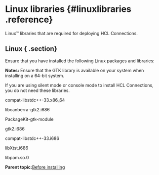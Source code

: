 # Linux libraries {#linuxlibraries .reference}

Linux™ libraries that are required for deploying HCL Connections.

## Linux { .section}

Ensure that you have installed the following Linux packages and libraries:

**Notes:** Ensure that the GTK library is available on your system when installing on a 64-bit system.

If you are using silent mode or console mode to install HCL Connections, you do not need these libraries.

compat-libstdc++-33.x86\_64

libcanberra-gtk2.i686

PackageKit-gtk-module

gtk2.i686

compat-libstdc++-33.i686

libXtst.i686

libpam.so.0

**Parent topic:**[Before installing](../install/r_before_installing.md)

